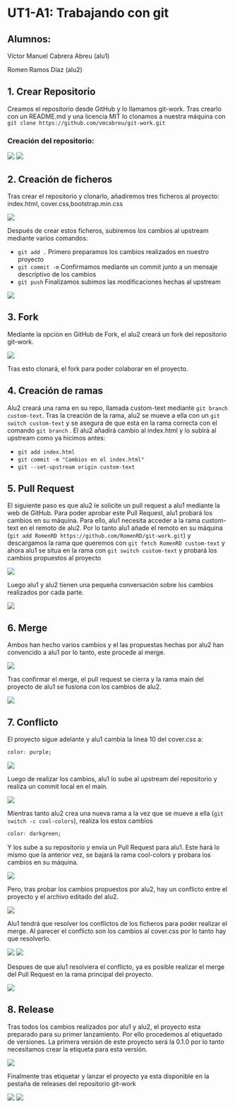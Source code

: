 # UT1-A1: Trabajando con git

## Alumnos:

Víctor Manuel Cabrera Abreu (alu1)

Romen Ramos Díaz (alu2)

## 1. Crear Repositorio

Creamos el repositorio desde GitHub y lo llamamos git-work. Tras crearlo con un README.md y una licencia MIT lo clonamos a nuestra máquina con `git clone https://github.com/vmcabreu/git-work.git`

### Creación del repositorio:
<img src="img\0.png">

<img src="img\1.png">

## 2. Creación de ficheros

Tras crear el repositorio y clonarlo, añadiremos tres ficheros al proyecto: index.html, cover.css,bootstrap.min.css

<img src="img\2.png">

Después de crear estos ficheros, subiremos los cambios al upstream mediante varios comandos:
- `git add .` Primero preparamos los cambios realizados en nuestro proyecto
- `git commit -m` Confirmamos mediante un commit junto a un mensaje descriptivo de los cambios
- `git push` Finalizamos subimos las modificaciones hechas al upstream

<img src="img\3.png">

## 3. Fork
Mediante la opción en GitHub de Fork, el alu2 creará un fork del repositorio git-work.

<img src="img\3_1.png">

Tras esto clonará, el fork para poder colaborar en el proyecto.

## 4. Creación de ramas
Alu2 creará una rama en su repo, llamada custom-text mediante `git branch custom-text`.
Tras la creación de la rama, alu2 se mueve a ella con un `git switch custom-text` y se asegura de que esta en la rama correcta con el comando `git branch` .
El alu2 añadirá cambio al index.html y lo subirá al upstream como ya hicimos antes:
- `git add index.html`
- `git commit -m "Cambios en el index.html"` 
- `git --set-upstream origin custom-text`

## 5. Pull Request
El siguiente paso es que alu2 le solicite un pull request a alu1 mediante la web de GitHub.
Para poder aprobar este Pull Request, alu1 probará los cambios en su máquina. Para ello, alu1 necesita acceder a la rama custom-text en el remoto de alu2.
Por lo tanto alu1 añade el remoto en su máquina (`git add RomenRD https://github.com/RomenRD/git-work.git`) y descargamos la rama que queremos con `git fetch RomenRD custom-text` y ahora alu1 se situa en la rama con `git switch custom-text` y probará los cambios propuestos al proyecto

<img src="img\4_1.png">

Luego alu1 y alu2 tienen una pequeña conversación sobre los cambios realizados por cada parte.

<img src="img\5.png">

## 6. Merge

Ambos han hecho varios cambios y el las propuestas hechas por alu2 han convencido a alu1 por lo tanto, este procede al merge.

<img src="img\6.png">

Tras confirmar el merge, el pull request se cierra y la rama main del proyecto de alu1 se fusiona con los cambios de alu2.

<img src="img\7.png">


## 7. Conflicto
El proyecto sigue adelante y alu1 cambia la linea 10 del cover.css a:
```css
color: purple;
```
<img src="img\8.png">

Luego de realizar los cambios, alu1 lo sube al upstream del repositorio y realiza un commit local en el main.

<img src="img\9.png">

Mientras tanto alu2 crea una nueva rama a la vez que se mueve a ella (`git switch -c cool-colors`), realiza los estos cambios
```css
color: darkgreen;
```
Y los sube a su repositorio y envia un Pull Request para alu1. Este hará lo mismo que la anterior vez, se bajará la rama cool-colors y probara los cambios en su máquina.

<img src="img\10.png">

Pero, tras probar los cambios propuestos por alu2, hay un conflicto entre el proyecto y el archivo editado del alu2.

<img src="img\11.png">

Alu1 tendrá que resolver los conflictos de los ficheros para poder realizar el merge. Al parecer el conflicto son los cambios al cover.css por lo tanto hay que resolverlo. 

<img src="img\12.png">

<img src="img\13.png">

Despues de que alu1 resolviera el conflicto, ya es posible realizar el merge del Pull Request en la rama principal del proyecto.

<img src="img\14.png">

## 8. Release

Tras todos los cambios realizados por alu1 y alu2, el proyecto esta preparado para su primer lanzamiento. Por ello procedemos al etiquetado de versiones.
La primera versión de este proyecto será la 0.1.0 por lo tanto necesitamos crear la etiqueta para esta versión.

<img src="img\15.png">

Finalmente tras etiquetar y lanzar el proyecto ya esta disponible en la pestaña de releases del repositorio git-work

<img src="img\16.png">

<img src="img\17.png">
 
